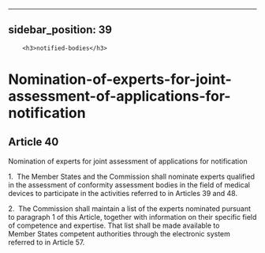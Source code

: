 
---
sidebar_position: 39
---
        <h3>notified-bodies</h3>
<h1>Nomination-of-experts-for-joint-assessment-of-applications-for-notification</h1>
<h2>Article 40</h2>
   <p class="stitle-article-norm">Nomination of experts for joint assessment of applications for notification</p>
   <p class="norm">1.&nbsp;&nbsp;The Member&nbsp;States and the 
Commission shall nominate experts qualified in the assessment of 
conformity assessment bodies in the field of medical devices to 
participate in the activities referred to in Articles&nbsp;39 and 48.</p>
   <p class="norm">2.&nbsp;&nbsp;The Commission shall maintain a list of
 the experts nominated pursuant to paragraph&nbsp;1 of this Article, 
together with information on their specific field of competence and 
expertise. That list shall be made available to Member&nbsp;States 
competent authorities through the electronic system referred to in 
Article&nbsp;57.</p>